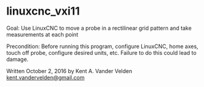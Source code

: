 # linuxcnc_vxi11

Goal: Use LinuxCNC to move a probe in a rectilinear grid pattern and take measurements at each point

Precondition: Before running this program, configure LinuxCNC, home axes, touch off probe, configure
desired units, etc. Failure to do this could lead to damage.

Written October 2, 2016 by Kent A. Vander Velden <kent.vandervelden@gmail.com>
